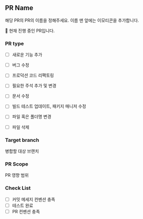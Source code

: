 ## PR Name
해당 PR의 PR의 이름을 정해주세요.
이름 맨 앞에는 이모티콘을 추가합니다.

🚧 현재 진행 중인 PR입니다.
### PR type
- [ ] 새로운 기능 추가
- [ ] 버그 수정
- [ ] 프로덕션 코드 리팩토링
- [ ] 필요한 주석 추가 및 변경
- [ ] 문서 수정
- [ ] 빌드 테스트 업데이트, 패키지 매니저 수정
- [ ] 파일 혹은 폴더명 변경
- [ ] 파일 삭제


### Target branch
병합할 대상 브랜치

### PR Scope
PR 영향 범위

### Check List
- [ ] 커밋 메세지 컨벤션 충족
- [ ] 테스트 완료
- [ ] PR 컨벤션 충족
